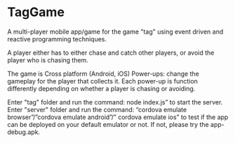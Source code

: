 # TagGame
A multi-player mobile app/game for the game "tag" using event driven and reactive programming techniques.

A player either has to either chase and catch other players, or avoid the player who is chasing them.

The game is Cross platform (Android, iOS) 
Power-ups: change the gameplay for the player that collects it. Each power-up is function differently depending on whether a player is chasing or avoiding.

Enter "tag" folder and run the command: node index.js” to start the server.
Enter "server" folder and run the command: “cordova emulate browser”/”cordova emulate android”/” cordova emulate ios” to test if the app can be deployed on your default emulator or not. If not, please try the app-debug.apk.

